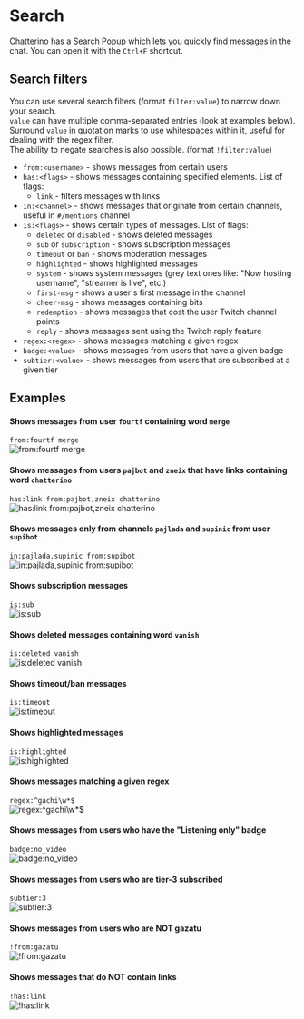 # Search

Chatterino has a Search Popup which lets you quickly find messages in the chat. You can open it with the `Ctrl+F` shortcut.

## Search filters

You can use several search filters (format `filter:value`) to narrow down your search.  
`value` can have multiple comma-separated entries (look at examples below).  
Surround `value` in quotation marks to use whitespaces within it, useful for dealing with the regex filter.  
The ability to negate searches is also possible. (format `!filter:value`)

-   `from:<username>` - shows messages from certain users
-   `has:<flags>` - shows messages containing specified elements. List of flags:
    -   `link` - filters messages with links
-   `in:<channel>` - shows messages that originate from certain channels, useful in `#/mentions` channel
-   `is:<flags>` - shows certain types of messages. List of flags:
    -   `deleted` or `disabled` - shows deleted messages
    -   `sub` or `subscription` - shows subscription messages
    -   `timeout` or `ban` - shows moderation messages
    -   `highlighted` - shows highlighted messages
    -   `system` - shows system messages (grey text ones like: "Now hosting username", "streamer is live", etc.)
    -   `first-msg` - shows a user's first message in the channel
    -   `cheer-msg` - shows messages containing bits
    -   `redemption` - shows messages that cost the user Twitch channel points
    -   `reply` - shows messages sent using the Twitch reply feature
-   `regex:<regex>` - shows messages matching a given regex
-   `badge:<value>` - shows messages from users that have a given badge
-   `subtier:<value>` - shows messages from users that are subscribed at a given tier

## Examples

#### Shows messages from user `fourtf` containing word `merge`

`from:fourtf merge`  
![from:fourtf merge](images/search/example1.png)

#### Shows messages from users `pajbot` and `zneix` that have links containing word `chatterino`

`has:link from:pajbot,zneix chatterino`  
![has:link from:pajbot,zneix chatterino](images/search/example2.png)

#### Shows messages only from channels `pajlada` and `supinic` from user `supibot`

`in:pajlada,supinic from:supibot`  
![`in:pajlada,supinic from:supibot`](images/search/example3.png)

#### Shows subscription messages

`is:sub`  
![`is:sub`](images/search/example4.png)

#### Shows deleted messages containing word `vanish`

`is:deleted vanish`  
![`is:deleted vanish`](images/search/example5.png)

#### Shows timeout/ban messages

`is:timeout`  
![`is:timeout`](images/search/example6.png)

#### Shows highlighted messages

`is:highlighted`  
![`is:highlighted`](images/search/example7.png)

#### Shows messages matching a given regex

`regex:^gachi\w*$`  
![`regex:^gachi\w*$`](images/search/example8.png)

#### Shows messages from users who have the "Listening only" badge

`badge:no_video`  
![`badge:no_video`](images/search/example-badge-no_video.png)

#### Shows messages from users who are tier-3 subscribed

`subtier:3`  
![`subtier:3`](images/search/example-subtier-3.png)

#### Shows messages from users who are NOT gazatu

`!from:gazatu`  
![`!from:gazatu`](images/search/example-negate-search-1.png)

#### Shows messages that do NOT contain links

`!has:link`  
![`!has:link`](images/search/example-negate-search-2.png)

[nightly]: ../Help/#what-is-nightly-and-how-to-use-install-it
